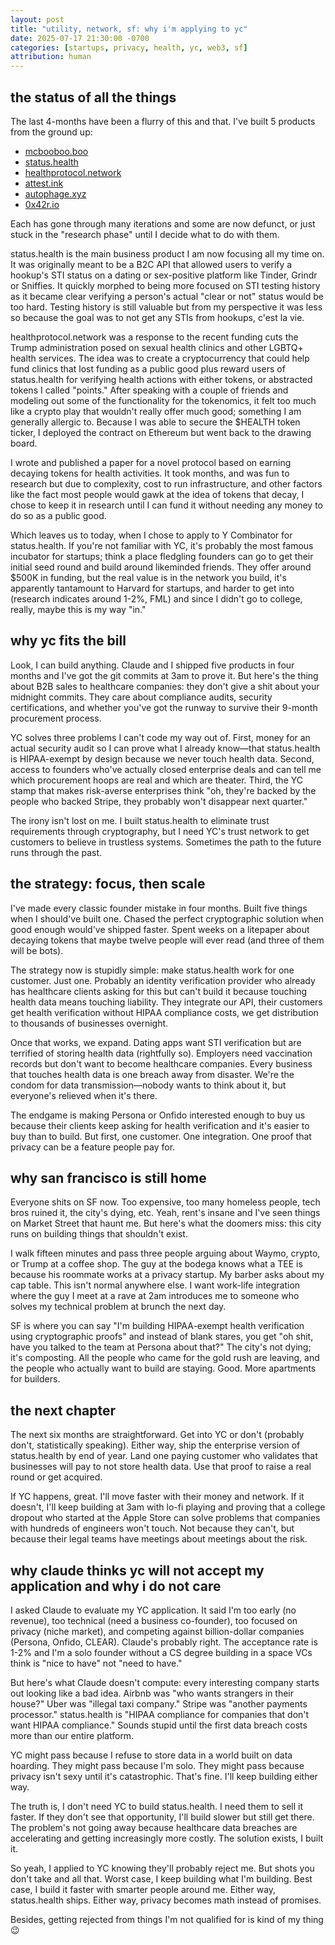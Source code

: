 ```yaml
---
layout: post
title: "utility, network, sf: why i'm applying to yc"
date: 2025-07-17 21:30:00 -0700
categories: [startups, privacy, health, yc, web3, sf]
attribution: human
---
```


## the status of all the things

The last 4-months have been a flurry of this and that. I've built 5 products from the ground up:
- [mcbooboo.boo](https://mcbooboo.boo)
- [status.health](https://status.health)
- [healthprotocol.network](https://healthprotocol.network)
- [attest.ink](https://attest.ink)
- [autophage.xyz](https://autophage.xyz)
- [0x42r.io](https://0x42r.io)

Each has gone through many iterations and some are now defunct, or just stuck in the "research phase" until I decide what to do with them.

status.health is the main business product I am now focusing all my time on. It was originally meant to be a B2C API that allowed users to verify a hookup's STI status on a dating or sex-positive platform like Tinder, Grindr or Sniffies. It quickly morphed to being more focused on STI testing history as it became clear verifying a person's actual "clear or not" status would be too hard. Testing history is still valuable but from my perspective it was less so because the goal was to not get any STIs from hookups, c'est la vie.

healthprotocol.network was a response to the recent funding cuts the Trump administration posed on sexual health clinics and other LGBTQ+ health services. The idea was to create a cryptocurrency that could help fund clinics that lost funding as a public good plus reward users of status.health for verifying health actions with either tokens, or abstracted tokens I called "points." After speaking with a couple of friends and modeling out some of the functionality for the tokenomics, it felt too much like a crypto play that wouldn't really offer much good; something I am generally allergic to. Because I was able to secure the $HEALTH token ticker, I deployed the contract on Ethereum but went back to the drawing board.

I wrote and published a paper for a novel protocol based on earning decaying tokens for health activities. It took months, and was fun to research but due to complexity, cost to run infrastructure, and other factors like the fact most people would gawk at the idea of tokens that decay, I chose to keep it in research until I can fund it without needing any money to do so as a public good.

Which leaves us to today, when I chose to apply to Y Combinator for status.health. If you're not familiar with YC, it's probably the most famous incubator for startups; think a place fledgling founders can go to get their initial seed round and build around likeminded friends. They offer around $500K in funding, but the real value is in the network you build, it's apparently tantamount to Harvard for startups, and harder to get into (research indicates around 1-2%, FML) and since I didn't go to college, really, maybe this is my way "in."

## why yc fits the bill

Look, I can build anything. Claude and I shipped five products in four months and I've got the git commits at 3am to prove it. But here's the thing about B2B sales to healthcare companies: they don't give a shit about your midnight commits. They care about compliance audits, security certifications, and whether you've got the runway to survive their 9-month procurement process.

YC solves three problems I can't code my way out of. First, money for an actual security audit so I can prove what I already know—that status.health is HIPAA-exempt by design because we never touch health data. Second, access to founders who've actually closed enterprise deals and can tell me which procurement hoops are real and which are theater. Third, the YC stamp that makes risk-averse enterprises think "oh, they're backed by the people who backed Stripe, they probably won't disappear next quarter."

The irony isn't lost on me. I built status.health to eliminate trust requirements through cryptography, but I need YC's trust network to get customers to believe in trustless systems. Sometimes the path to the future runs through the past.

## the strategy: focus, then scale

I've made every classic founder mistake in four months. Built five things when I should've built one. Chased the perfect cryptographic solution when good enough would've shipped faster. Spent weeks on a litepaper about decaying tokens that maybe twelve people will ever read (and three of them will be bots).

The strategy now is stupidly simple: make status.health work for one customer. Just one. Probably an identity verification provider who already has healthcare clients asking for this but can't build it because touching health data means touching liability. They integrate our API, their customers get health verification without HIPAA compliance costs, we get distribution to thousands of businesses overnight.

Once that works, we expand. Dating apps want STI verification but are terrified of storing health data (rightfully so). Employers need vaccination records but don't want to become healthcare companies. Every business that touches health data is one breach away from disaster. We're the condom for data transmission—nobody wants to think about it, but everyone's relieved when it's there.

The endgame is making Persona or Onfido interested enough to buy us because their clients keep asking for health verification and it's easier to buy than to build. But first, one customer. One integration. One proof that privacy can be a feature people pay for.

## why san francisco is still home

Everyone shits on SF now. Too expensive, too many homeless people, tech bros ruined it, the city's dying, etc. Yeah, rent's insane and I've seen things on Market Street that haunt me. But here's what the doomers miss: this city runs on building things that shouldn't exist.

I walk fifteen minutes and pass three people arguing about Waymo, crypto, or Trump at a coffee shop. The guy at the bodega knows what a TEE is because his roommate works at a privacy startup. My barber asks about my cap table. This isn't normal anywhere else. I want work-life integration where the guy I meet at a rave at 2am introduces me to someone who solves my technical problem at brunch the next day.

SF is where you can say "I'm building HIPAA-exempt health verification using cryptographic proofs" and instead of blank stares, you get "oh shit, have you talked to the team at Persona about that?" The city's not dying; it's composting. All the people who came for the gold rush are leaving, and the people who actually want to build are staying. Good. More apartments for builders.

## the next chapter

The next six months are straightforward. Get into YC or don't (probably don't, statistically speaking). Either way, ship the enterprise version of status.health by end of year. Land one paying customer who validates that businesses will pay to not store health data. Use that proof to raise a real round or get acquired.

If YC happens, great. I'll move faster with their money and network. If it doesn't, I'll keep building at 3am with lo-fi playing and proving that a college dropout who started at the Apple Store can solve problems that companies with hundreds of engineers won't touch. Not because they can't, but because their legal teams have meetings about meetings about the risk.

## why claude thinks yc will not accept my application and why i do not care

I asked Claude to evaluate my YC application. It said I'm too early (no revenue), too technical (need a business co-founder), too focused on privacy (niche market), and competing against billion-dollar companies (Persona, Onfido, CLEAR). Claude's probably right. The acceptance rate is 1-2% and I'm a solo founder without a CS degree building in a space VCs think is "nice to have" not "need to have."

But here's what Claude doesn't compute: every interesting company starts out looking like a bad idea. Airbnb was "who wants strangers in their house?" Uber was "illegal taxi company." Stripe was "another payments processor." status.health is "HIPAA compliance for companies that don't want HIPAA compliance." Sounds stupid until the first data breach costs more than our entire platform.

YC might pass because I refuse to store data in a world built on data hoarding. They might pass because I'm solo. They might pass because privacy isn't sexy until it's catastrophic. That's fine. I'll keep building either way.

The truth is, I don't need YC to build status.health. I need them to sell it faster. If they don't see that opportunity, I'll build slower but still get there. The problem's not going away because healthcare data breaches are accelerating and getting increasingly more costly. The solution exists, I built it.

So yeah, I applied to YC knowing they'll probably reject me. But shots you don't take and all that. Worst case, I keep building what I'm building. Best case, I build it faster with smarter people around me. Either way, status.health ships. Either way, privacy becomes math instead of promises.

Besides, getting rejected from things I'm not qualified for is kind of my thing 😉